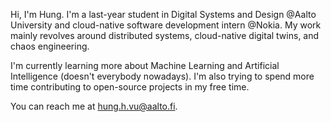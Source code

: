 Hi, I'm Hung. I'm a last-year student in Digital Systems and Design @Aalto University and cloud-native software development intern @Nokia. My work mainly revolves around distributed systems, cloud-native digital twins, and chaos engineering.

I'm currently learning more about Machine Learning and Artificial Intelligence (doesn't everybody nowadays). I'm also trying to spend more time contributing to open-source projects in my free time.

You can reach me at hung.h.vu@aalto.fi.

<!---
hungvvu/hungvvu is a ✨ special ✨ repository because its `README.md` (this file) appears on your GitHub profile.
You can click the Preview link to take a look at your changes.
--->
